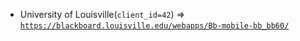  - University of Louisville(`client_id=42`) => [`https://blackboard.louisville.edu/webapps/Bb-mobile-bb_bb60/`](https://blackboard.louisville.edu/webapps/Bb-mobile-bb_bb60/)

